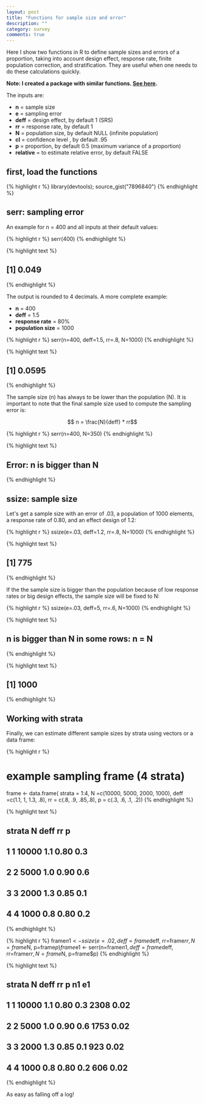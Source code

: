 ```yaml
---
layout: post
title: "Functions for sample size and error"
description: ""
category: survey
comments: true
---
```



Here I show two functions in R to define sample sizes and errors of a proportion, taking into account design effect, response rate, finite population correction, and stratification. They are useful when one needs to do these calculations quickly.

**Note: I created a package with similar functions. [See here](/survey/2015/09/30/sampler/).**

The inputs are:

- **n** = sample size
- **e** = sampling error
- **deff** = design effect, by default 1 (SRS)
- **rr** = response rate, by default 1
- **N** = population size, by default NULL (infinite population)
- **cl** = confidence level , by default .95
- **p** = proportion, by default 0.5 (maximum variance of a proportion)
- **relative** = to estimate relative error, by default FALSE

## first, load the functions




{% highlight r %}
library(devtools); source_gist("7896840")
{% endhighlight %}

## serr: sampling error

An example for n = 400 and all inputs at their default values:


{% highlight r %}
serr(400)
{% endhighlight %}



{% highlight text %}
## [1] 0.049
{% endhighlight %}

The output is rounded to 4 decimals. A more complete example:

- **n** = 400
- **deff** = 1.5
- **response rate** = 80%
- **population size** = 1000


{% highlight r %}
serr(n=400, deff=1.5, rr=.8, N=1000)
{% endhighlight %}



{% highlight text %}
## [1] 0.0595
{% endhighlight %}

The sample size (n) has always to be lower than the population (N).  It is important to note that the final sample size used to compute the sampling error is:

$$ n = \frac{N}{deff} * rr$$


{% highlight r %}
serr(n=400, N=350)
{% endhighlight %}



{% highlight text %}
## Error: n is bigger than N
{% endhighlight %}

## ssize: sample size

Let's get a sample size with an error of .03, a population of 1000 elements, a response rate of 0.80, and an effect design of 1.2:


{% highlight r %}
ssize(e=.03, deff=1.2, rr=.8, N=1000)
{% endhighlight %}



{% highlight text %}
## [1] 775
{% endhighlight %}

If the the sample size is bigger than the population because of low response rates or big design effects, the sample size will be fixed to N:


{% highlight r %}
ssize(e=.03, deff=5, rr=.6, N=1000)
{% endhighlight %}



{% highlight text %}
## n is bigger than N in some rows: n = N
{% endhighlight %}



{% highlight text %}
## [1] 1000
{% endhighlight %}

## Working with strata

Finally, we can estimate different sample sizes by strata using vectors or a data frame:


{% highlight r %}
# example sampling frame (4 strata)
frame <- data.frame(
	strata = 1:4,
	N =c(10000, 5000, 2000, 1000),
	deff =c(1.1, 1, 1.3, .8),
	rr = c(.8, .9, .85,.8),
	p = c(.3, .6, .1, .2))
{% endhighlight %}


{% highlight text %}
##   strata     N deff   rr   p
## 1      1 10000  1.1 0.80 0.3
## 2      2  5000  1.0 0.90 0.6
## 3      3  2000  1.3 0.85 0.1
## 4      4  1000  0.8 0.80 0.2
{% endhighlight %}


{% highlight r %}
frame$n1 <- ssize(e=.02, deff=frame$deff, rr=frame$rr, N=frame$N, p=frame$p)
frame$e1 <- serr(n=frame$n1, deff=frame$deff, rr=frame$rr, N=frame$N, p=frame$p)
{% endhighlight %}


{% highlight text %}
##   strata     N deff   rr   p   n1   e1
## 1      1 10000  1.1 0.80 0.3 2308 0.02
## 2      2  5000  1.0 0.90 0.6 1753 0.02
## 3      3  2000  1.3 0.85 0.1  923 0.02
## 4      4  1000  0.8 0.80 0.2  606 0.02
{% endhighlight %}

As easy as falling off a log!


